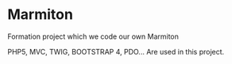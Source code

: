 # Marmiton

Formation project which we code our own Marmiton

PHP5, MVC, TWIG, BOOTSTRAP 4, PDO... Are used in this project.
